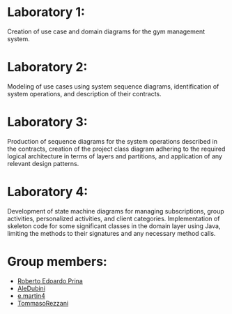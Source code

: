 # Laboratory 1:
Creation of use case and domain diagrams for the gym management system.

# Laboratory 2:
Modeling of use cases using system sequence diagrams, identification of system operations, and description of their contracts.

# Laboratory 3:
Production of sequence diagrams for the system operations described in the contracts, creation of the project class diagram adhering to the required logical architecture in terms of layers and partitions, and application of any relevant design patterns.

# Laboratory 4:
Development of state machine diagrams for managing subscriptions, group activities, personalized activities, and client categories. Implementation of skeleton code for some significant classes in the domain layer using Java, limiting the methods to their signatures and any necessary method calls.

# Group members:

- [Roberto Edoardo Prina](https://github.com/RobertoEdoardoPrina)
- [AleDubini](https://github.com/Alexd1303)
- [e.martin4](https://github.com/eliamartin)
- [TommasoRezzani](https://github.com/TommasoRezzani)



